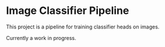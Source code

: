 # Image Classifier Pipeline

This project is a pipeline for training classifier heads on images.

Currently a work in progress.
